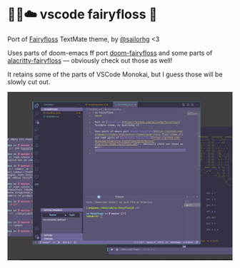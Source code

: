 🌙💫☁️ vscode fairyfloss 🌟
=====

Port of [Fairyfloss](https://github.com/sailorhg/fairyfloss) TextMate theme, by [@sailorhg](https://github.com/sailorhg) <3

Uses parts of doom-emacs ff port [doom-fairyfloss](https://github.com/doomemacs/themes/blob/master/themes/doom-fairy-floss-theme.el) and some parts of [alacritty-fairyfloss](https://github.com/mxjessie/alacritty-fairyfloss/blob/master/alacritty-theme-fairyfloss.yml) — obviously check out those as well!

It retains some of the parts of VSCode Monokai, but I guess those will be slowly cut out.

![ff.png](./ff.png)
